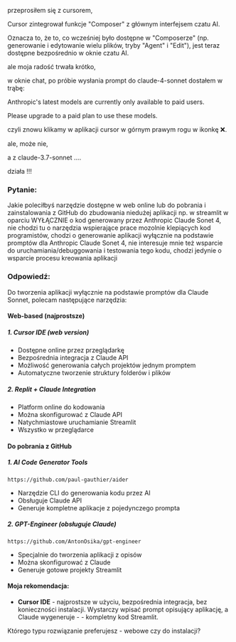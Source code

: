 
przeprosiłem się z cursorem,

Cursor zintegrował funkcje "Composer" z głównym interfejsem czatu AI.

Oznacza to, że to, co wcześniej było dostępne w "Composerze" (np. generowanie i edytowanie wielu plików, tryby "Agent" i "Edit"), jest teraz dostępne bezpośrednio w oknie czatu AI.

ale moja radość trwała krótko,

w oknie chat, po próbie wysłania prompt do claude-4-sonnet dostałem w trąbę:

Anthropic's latest models are currently only available to paid users.

Please upgrade to a paid plan to use these models.

czyli znowu klikamy w aplikacji cursor w górnym prawym rogu w ikonkę ❌.

ale, może nie,

a z claude-3.7-sonnet ....

działa !!!

### Pytanie:

Jakie poleciłbyś narzędzie dostępne w web online lub do pobrania i zainstalowania z GitHub do zbudowania niedużej aplikacji np. w streamlit w oparciu WYŁĄCZNIE o kod generowany przez Anthropic Claude Sonet 4, nie chodzi tu o narzędzia wspierające prace mozolnie klepiących kod programistów, chodzi o generowanie aplikacji wyłącznie na podstawie promptów dla Anthropic Claude Sonet 4, nie interesuje mnie też wsparcie do uruchamiania/debuggowania i testowania tego kodu, chodzi jedynie o wsparcie procesu kreowania aplikacji

### Odpowiedź:

Do tworzenia aplikacji wyłącznie na podstawie promptów dla Claude Sonnet, polecam następujące narzędzia:

#### Web-based (najprostsze)

##### 1. Cursor IDE (web version)
- Dostępne online przez przeglądarkę
- Bezpośrednia integracja z Claude API
- Możliwość generowania całych projektów jednym promptem
- Automatyczne tworzenie struktury folderów i plików

##### 2. Replit + Claude Integration
- Platform online do kodowania
- Można skonfigurować z Claude API
- Natychmiastowe uruchamianie Streamlit
- Wszystko w przeglądarce

#### Do pobrania z GitHub

##### 1. AI Code Generator Tools
```
https://github.com/paul-gauthier/aider
```
- Narzędzie CLI do generowania kodu przez AI
- Obsługuje Claude API
- Generuje kompletne aplikacje z pojedynczego prompta

##### 2. GPT-Engineer (obsługuje Claude)
```
https://github.com/AntonOsika/gpt-engineer
```
- Specjalnie do tworzenia aplikacji z opisów
- Można skonfigurować z Claude
- Generuje gotowe projekty Streamlit

#### Moja rekomendacja:
- **Cursor IDE** - najprostsze w użyciu, bezpośrednia integracja, bez konieczności instalacji. Wystarczy wpisać prompt opisujący aplikację, a Claude wygeneruje - - kompletny kod Streamlit.

Którego typu rozwiązanie preferujesz - webowe czy do instalacji?
